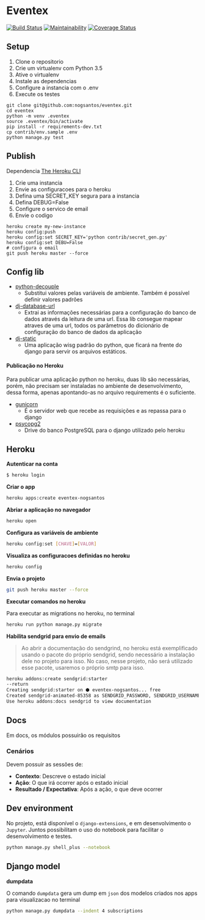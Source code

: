 # Eventex

[![Build Status](https://travis-ci.org/nogsantos/eventex.svg?branch=master)](https://travis-ci.org/nogsantos/eventex) [![Maintainability](https://api.codeclimate.com/v1/badges/16789efdf99182761d1a/maintainability)](https://codeclimate.com/github/nogsantos/eventex/maintainability) [![Coverage Status](https://coveralls.io/repos/github/nogsantos/eventex/badge.svg?branch=master)](https://coveralls.io/github/nogsantos/eventex?branch=master)

## Setup

1. Clone o repositorio
2. Crie um virtualenv com Python 3.5
3. Ative o virtualenv
4. Instale as dependencias
5. Configure a instancia com o .env
6. Execute os testes

```console
git clone git@github.com:nogsantos/eventex.git
cd eventex
python -m venv .eventex
source .eventex/bin/activate
pip install -r requirements-dev.txt
cp contrib/env.sample .env
python manage.py test
```

## Publish

Dependencia [The Heroku CLI](https://devcenter.heroku.com/articles/heroku-cli)

1. Crie uma instancia
2. Envie as configuracoes para o heroku
3. Defina uma SECRET_KEY segura para a instancia
4. Defina DEBUG=False
5. Configure o servico de email
6. Envie o codigo

```console
heroku create my-new-instance
heroku config:push
heroku config:set SECRET_KEY='python contrib/secret_gen.py'
heroku config:set DEBU=False
# configura o email
git push heroku master --force
```

## Config lib

- [python-decouple](https://pypi.org/project/python-decouple/)
  - Substitui valores pelas variáveis de ambiente. Também é possível definir valores padrões
- [dj-database-url](https://pypi.org/project/dj-database-url/)
  - Extrai as informações necessárias para a configuração do banco de dados através da leitura de uma url. Essa lib consegue mapear atraves de uma url, todos os parâmetros do dicionário de configuração do banco de dados da aplicação
- [dj-static](https://pypi.org/project/dj-static/)
  - Uma aplicação wisg padrão do python, que ficará na frente do django para servir os arquivos estáticos.

#### Publicação no Heroku

Para publicar uma aplicação python no heroku, duas lib são necessárias, porém, não precisam ser instaladas no ambiente de desenvolvimento, dessa forma, apenas apontando-as no arquivo requirements é o suficiente.

- [gunicorn](https://pypi.org/project/gunicorn/)
  - É o servidor web que recebe as requisições e as repassa para o django
- [psycopg2](https://pypi.org/project/psycopg2/)
  - Drive do banco PostgreSQL para o django utilizado pelo heroku

## Heroku

**Autenticar na conta**

```bash
$ heroku login
```

**Criar o app**

```bash
heroku apps:create eventex-nogsantos
```

**Abriar a aplicação no navegador**

```bash
heroku open
```

**Configura as variáveis de ambiente**

```bash
heroku config:set [CHAVE]=[VALOR]
```

**Visualiza as configuracoes definidas no heroku**

```bash
heroku config
```

**Envia o projeto**

```bash
git push heroku master --force
```

**Executar comandos no heroku**

Para executar as migrations no heroku, no terminal

```bash
heroku run python manage.py migrate
```

**Habilita sendgrid para envio de emails**

> Ao abrir a documentação do sendgrind, no heroku está exemplificado usando o pacote do próprio sendgrid, sendo necessário a instalação dele no projeto para isso. No caso, nesse projeto, não será utilizado esse pacote, usaremos o próprio smtp para isso.

```bash
heroku addons:create sendgrid:starter
--return
Creating sendgrid:starter on ⬢ eventex-nogsantos... free
Created sendgrid-animated-85358 as SENDGRID_PASSWORD, SENDGRID_USERNAME
Use heroku addons:docs sendgrid to view documentation
```

## Docs

Em docs, os módulos possuirão os requisitos

### Cenários

Devem possuir as sessões de:

- **Contexto**: Descreve o estado inicial
- **Ação**: O que irá ocorrer após o estado inicial
- **Resultado / Expectativa**: Após a ação, o que deve ocorrer

## Dev environment

No projeto, está disponível o `django-extensions`, e em desenvolvimento o `Jupyter`. Juntos possibilitam o uso do notebook para facilitar o desenvolvimento e testes.

```bash
python manage.py shell_plus --notebook
```

## Django model

**dumpdata**

O comando `dumpdata` gera um dump em `json` dos modelos criados nos apps para visualizacao no terminal

```bash
python manage.py dumpdata --indent 4 subscriptions
```
